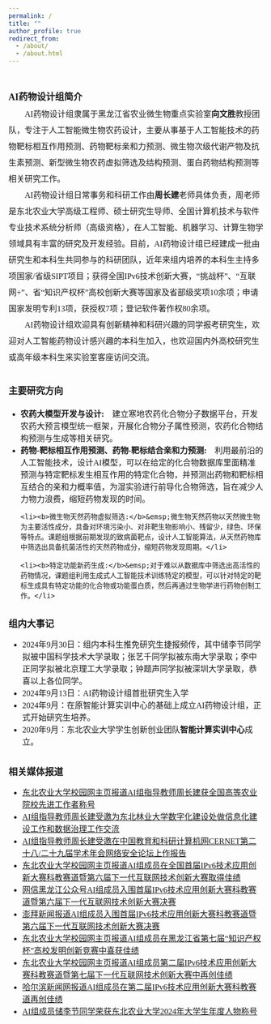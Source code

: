 ```yaml
---
permalink: /
title: ""
author_profile: true
redirect_from: 
  - /about/
  - /about.html
---
```

&nbsp;
<br/>
<p style="line-height:2.0">
<font face="微软雅黑" size=3>
<font face="微软雅黑" size=4><b>AI药物设计组简介</b></font>
<br>
&emsp;&emsp;AI药物设计组隶属于黑龙江省农业微生物重点实验室<b>向文胜</b>教授团队，专注于人工智能微生物农药设计，主要从事基于人工智能技术的药物靶标相互作用预测、药物靶标亲和力预测、微生物次级代谢产物及抗生素预测、新型微生物农药虚拟筛选及结构预测、蛋白药物结构预测等相关研究工作。<br>
&emsp;&emsp;AI药物设计组日常事务和科研工作由<b>周长建</b>老师具体负责，周老师是东北农业大学高级工程师、硕士研究生导师、全国计算机技术与软件专业技术系统分析师（高级资格），在人工智能、机器学习、计算生物学领域具有丰富的研究及开发经验。目前，AI药物设计组已经建成一批由研究生和本科生共同参与的科研团队，近年来组内培养的本科生主持多项国家/省级SIPT项目；获得全国IPv6技术创新大赛，“挑战杯”、“互联网+”、省“知识产权杯”高校创新大赛等国家及省部级奖项10余项；申请国家发明专利13项，获授权7项；登记软件著作权80余项。<br>
&emsp;&emsp;AI药物设计组欢迎具有创新精神和科研兴趣的同学报考研究生，欢迎对人工智能药物设计感兴趣的本科生加入，也欢迎国内外高校研究生或高年级本科生来实验室客座访问交流。<br>

<br>
<font face="微软雅黑" size=4><b>主要研究方向</b></font>
<ul>
	<li><b>农药大模型开发与设计:</b>&emsp;建立寒地农药化合物分子数据平台，开发农药大预言模型统一框架，开展化合物分子属性预测，农药化合物结构预测与生成等相关研究。</li>
	<li><b>药物-靶标相互作用预测、药物-靶标结合亲和力预测:</b>&emsp;利用最前沿的人工智能技术，设计AI模型，可以在给定的化合物数据库里面精准预测与特定靶标发生相互作用的特定化合物，并预测出药物和靶标相互结合的亲和力概率值，为湿实验进行前导化合物筛选，旨在减少人力物力浪费，缩短药物发现的时间。</li>

	<li><b>微生物天然药物虚拟筛选:</b>&emsp;微生物天然药物以天然微生物为主要活性成分，具备对环境污染小、对非靶生物影响小、残留少，绿色、环保等特点。课题组根据前期发现的致病菌靶点，设计人工智能算法，从天然药物库中筛选出具备抗菌活性的天然药物成分，缩短药物发现周期。</li>

	<li><b>特定功能新药生成:</b>&emsp;对于难以从数据库中筛选出高活性的药物情况，课题组利用生成式人工智能技术训练特定的模型，可以针对特定的靶标生成具有特定功能的化合物或功能蛋白质，然后再通过生物学进行药物创制工作。</li>
 </ul>
<br>
<font face="微软雅黑" size=4><b>组内大事记</b></font>
<ul>
	<li>2024年9月30日：组内本科生推免研究生捷报频传，其中储李节同学拟被中国科学技术大学录取；张艺千同学拟被东南大学录取；李中正同学拟被北京理工大学录取；钟题声同学拟被深圳大学录取，恭喜以上各位同学。</li>	
	<li>2024年9月13日：AI药物设计组首批研究生入学</li>	
	<li>2024年9月：在原智能计算实训中心的基础上成立AI药物设计组，正式开始研究生培养。</li>	
	<li>2020年9月：东北农业大学学生创新创业团队<b>智能计算实训中心</b>成立。</li>
</ul>
<br>
<font face="微软雅黑" size=4><b>相关媒体报道</b></font>
<ul>
  <li><a href="https://www.neau.edu.cn/info/1041/17070.htm">东北农业大学校园网主页报道AI组指导教师周长建获全国高等农业院校先进工作者称号</a></li>
  <li><a href="https://nic.nefu.edu.cn/info/1017/1443.htm">AI组指导教师周长建受邀为东北林业大学数字化建设处做信息化建设工作和数据治理工作交流</a></li>
  <li><a href="https://www.edu.cn/xxh/zt/29cernet/dt/202311/t20231129_2535497.shtml">AI组指导教师周长建受邀在中国教育和科研计算机网CERNET第二十八/二十九届学术年会网络安全论坛上作报告</a></li>
  <li><a href="https://www.neau.edu.cn/info/1041/17085.htm">东北农业大学校园网主页报道AI组成员在全国首届IPv6技术应用创新大赛科教赛道暨第六届下一代互联网技术创新大赛取得佳绩</a></li>
  <li><a href="https://mp.weixin.qq.com/s/fMENgNIxjrtVjFPZmQlY8Q">网信黑龙江公众号AI组成员入围首届IPv6技术应用创新大赛科教赛道暨第六届下一代互联网技术创新大赛决赛</a></li>
  <li><a href="https://m.thepaper.cn/baijiahao_20865663">澎拜新闻报道AI组成员入围首届IPv6技术应用创新大赛科教赛道暨第六届下一代互联网技术创新大赛决赛</a></li>
  <li><a href="https://www.neau.edu.cn/info/1041/15578.htm">东北农业大学校园网主页报道AI组成员在黑龙江省第七届“知识产权杯”高校发明创新竞赛中喜获佳绩</a></li>
  <li><a href="https://www.neau.edu.cn/info/1057/26556.htm">东北农业大学校园网主页报道AI组成员第二届IPv6技术应用创新大赛科教赛道暨第七届下一代互联网技术创新大赛中再创佳绩</a></li>
  <li><a href="https://www.my399.com/2024/11-18/n1KA65GD.html">哈尔滨新闻网报道AI组成员在第二届IPv6技术应用创新大赛科教赛道再创佳绩</a></li>
  <li><a href="https://www.neau.edu.cn/info/1057/26665.htm">AI组成员储李节同学荣获东北农业大学2024年大学生年度人物称号</a></li>
</ul>






